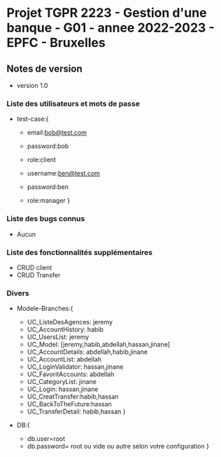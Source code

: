 # Projet TGPR 2223 - Gestion d'une banque - G01 - annee 2022-2023 - EPFC - Bruxelles

## Notes de version
  * version 1.0

### Liste des utilisateurs et mots de passe

* test-case:{
  * email:bob@test.com
  * password:bob
  * role:client
  
  * username:ben@test.com
  * password:ben
  * role:manager
 }


### Liste des bugs connus

  * Aucun
  

### Liste des fonctionnalités supplémentaires

  * CRUD client
  * CRUD Transfer

### Divers
  * Modele-Branches:{
  	* UC_ListeDesAgences: jeremy
	* UC_AccountHistory: habib
  	* UC_UsersList: jeremy
  	* UC_Model: [jeremy,habib,abdellah,hassan,jinane]
	* UC_AccountDetails: abdellah,habib,jinane
  	* UC_AccountList: abdellah
  	* UC_LoginValidator: hassan,jinane
  	* UC_FavoritAccounts: abdellah
  	* UC_CategoryList: jinane
  	* UC_Login: hassan,jinane
  	* UC_CreatTransfer:habib,hassan
  	* UC_BackToTheFuture:hassan
  	* UC_TransferDetail: habib,hassan
  }
  
  * DB:{
  	* db.user=root
	* db.password= root ou vide ou autre selon votre configuration
  }
